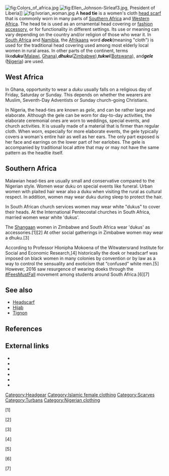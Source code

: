 ![](Colors_of_africa.jpg "fig:Colors_of_africa.jpg")
![](Ellen_Johnson-Sirleaf3.jpg "fig:Ellen_Johnson-Sirleaf3.jpg"),
President of Liberia\]\] ![](Ivorian_woman.jpg "fig:Ivorian_woman.jpg")
A **head tie** is a women's cloth [head scarf](head_scarf "wikilink")
that is commonly worn in many parts of [Southern
Africa](Southern_Africa "wikilink") and [Western
Africa](Western_Africa "wikilink"). The head tie is used as an
ornamental head covering or [fashion
accessory](fashion_accessory "wikilink"), or for functionality in
different settings. Its use or meaning can vary depending on the country
and/or religion of those who wear it. In [South
Africa](South_Africa "wikilink") and [Namibia](Namibia "wikilink"), the
[Afrikaans](Afrikaans "wikilink") word ***doek***(meaning "cloth") is
used for the traditional head covering used among most elderly local
women in rural areas. In other parts of the continent, terms
like***duku***([Malawi](Malawi "wikilink"),
[Ghana](Ghana "wikilink")),***dhuku***([Zimbabwe](Zimbabwe "wikilink")),***tukwi***([Botswana](Botswana "wikilink")),
and***gele*** ([Nigeria](Nigeria "wikilink")) are used.

## West Africa

In Ghana, opportunity to wear a *duku* usually falls on a religious day
of Friday, Saturday or Sunday. This depends on whether the wearers are
Muslim, Seventh-Day Adventists or Sunday church-going Christians.

In Nigeria, the head-ties are known as *gele*, and can be rather large
and elaborate. Although the gele can be worn for day-to-day activities,
the elaborate ceremonial ones are worn to weddings, special events, and
church activities. It is usually made of a material that is firmer than
regular cloth. When worn, especially for more elaborate events, the gele
typically covers a woman's entire hair as well as her ears. The only
part exposed is her face and earrings on the lower part of her earlobes.
The gele is accompanied by traditional local attire that may or may not
have the same pattern as the headtie itself.

## Southern Africa

Malawian head-ties are usually small and conservative compared to the
Nigerian style. Women wear duku on special events like funeral. Urban
women with plaited hair wear also a duku when visiting the rural as
cultural respect. In addition, women may wear duku during sleep to
protect the hair.

In South African church services women may wear white "dukus" to cover
their heads. At the International Pentecostal churches in South Africa,
married women wear white 'dukus'.

The [Shangaan](Shangaan "wikilink") women in Zimbabwe and South Africa
wear 'dukus' as accessories.[1][2] At other social gatherings in
Zimbabwe women may wear a dhuku.[3]

According to Professor Hlonipha Mokoena of the Witwatersrand Institute
for Social and Economic Research,[4] historically the doek or headscarf
was imposed on black women in many colonies by convention or by law as a
way to control the sensuality and exoticism that “confused” white
men.[5] However, 2016 saw resurgence of wearing doeks through the
[#FeesMustFall](#FeesMustFall "wikilink") movement among students around
South Africa.[6][7]

## See also

-   [Headscarf](Headscarf "wikilink")
-   [Hijab](Hijab "wikilink")
-   [Tignon](Tignon "wikilink")

## References

## External links

-

-

-

-

-

-

[Category:Headgear](Category:Headgear "wikilink") [Category:Islamic
female clothing](Category:Islamic_female_clothing "wikilink")
[Category:Scarves](Category:Scarves "wikilink")
[Category:Turbans](Category:Turbans "wikilink") [Category:Nigerian
clothing](Category:Nigerian_clothing "wikilink")

[1]

[2]

[3]

[4]

[5]

[6]

[7]